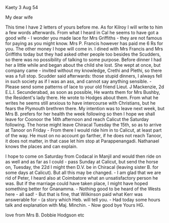  Kaety 3 Aug 54

My dear wife

This time I have 2 letters of yours before me. As for Kilroy I will write to him a few words afterwards. From what I heard in Cal he seems to have got a good wife - I wonder you made lace for Mrs Griffiths - they are not famous for paying as you might know. Mrs P. Francis however has paid me 6 Rs for you. The other money I hope will come in. I dined with Mrs Francis and Mrs Griffiths today but they had asked other people too besides the Scudders, so there was no possibility of talking to some purpose. Before dinner I had her a little while and began about the child she lost. She wept at once, but company came - invited without my knowledge, Crethi and Plethi, so there was a full stop. Scudder said afterwards: those stupid dinners, I always fell in such society as if I was an ass, and cannot say anything sensible. - Please send some patterns of lace to your old friend Lieut. J Mackenzie, 2d E.L.I. Secunderabad, as soon as possible, He wants them for Mrs Bushby, the Resident's lady there. He wrote to Hodges about them. From what he writes he seems still anxious to have intercourse with Christians, but he fears the Plymouth brethren there. My intention was to leave next week, but Mrs B. prefers for her health the week following so then I hope we shall leave for Coonoor the 14th afternoon and reach Calicut the Saturday following. The horse might leave Chiracal Tuesday the 15th, so as to arrive at Tanoor on Friday - From there I would ride him in to Calicut, at least part of the way. He must on no account go farther, if he does not reach Tanoor, it does not matter, in that case let him stop at Parappenangadi. Nathanael knows the places and can explain.

I hope to come on Saturday from Codacal in Manjil and would then ride on as well and as far as I could - pass Sunday at Calicut, but send the horse on, Tuesday, the 22d I might then D.V. be in Chiracal (leaving sister B. for some days at Calicut). But all this may be changed. - I am glad that we are rid of Peter, I heard also at Coimbatore what an unsatisfactory person he was. But if the marriage could have taken place, I might have hoped something better for Gnanamma. - Nothing good to be heard of the Wests here - all sad! - But that is fine, that Wilkinson paid what Kerr was answerable for - (a story which Heb. will tell you. - Had today some hours talk and explanation with Maj. Minchin. - Now good bye
 Yours HG.

love from Mrs B. Dobbie Hodgson etc

